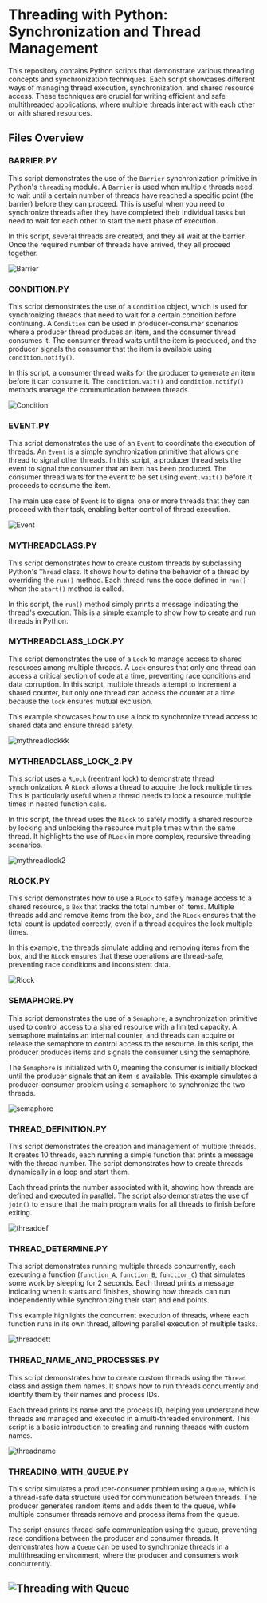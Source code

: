 # Threading with Python: Synchronization and Thread Management

This repository contains Python scripts that demonstrate various threading concepts and synchronization techniques. Each script showcases different ways of managing thread execution, synchronization, and shared resource access. These techniques are crucial for writing efficient and safe multithreaded applications, where multiple threads interact with each other or with shared resources.

## Files Overview

### **BARRIER.PY**
This script demonstrates the use of the `Barrier` synchronization primitive in Python's `threading` module. A `Barrier` is used when multiple threads need to wait until a certain number of threads have reached a specific point (the barrier) before they can proceed. This is useful when you need to synchronize threads after they have completed their individual tasks but need to wait for each other to start the next phase of execution. 

In this script, several threads are created, and they all wait at the barrier. Once the required number of threads have arrived, they all proceed together.

![Barrier](https://github.com/user-attachments/assets/14185147-368a-43ad-8873-a4e700d90676)


### **CONDITION.PY**
This script demonstrates the use of a `Condition` object, which is used for synchronizing threads that need to wait for a certain condition before continuing. A `Condition` can be used in producer-consumer scenarios where a producer thread produces an item, and the consumer thread consumes it. The consumer thread waits until the item is produced, and the producer signals the consumer that the item is available using `condition.notify()`.

In this script, a consumer thread waits for the producer to generate an item before it can consume it. The `condition.wait()` and `condition.notify()` methods manage the communication between threads.

![Condition](https://github.com/user-attachments/assets/d32205ee-b3f9-4e80-93e2-95afadd4a68c)


### **EVENT.PY**
This script demonstrates the use of an `Event` to coordinate the execution of threads. An `Event` is a simple synchronization primitive that allows one thread to signal other threads. In this script, a producer thread sets the event to signal the consumer that an item has been produced. The consumer thread waits for the event to be set using `event.wait()` before it proceeds to consume the item.

The main use case of `Event` is to signal one or more threads that they can proceed with their task, enabling better control of thread execution.

![Event](https://github.com/user-attachments/assets/c8971f77-13dd-4090-a24f-e0b65c587ff6)


### **MYTHREADCLASS.PY**
This script demonstrates how to create custom threads by subclassing Python's `Thread` class. It shows how to define the behavior of a thread by overriding the `run()` method. Each thread runs the code defined in `run()` when the `start()` method is called.

In this script, the `run()` method simply prints a message indicating the thread's execution. This is a simple example to show how to create and run threads in Python.

### **MYTHREADCLASS_LOCK.PY**
This script demonstrates the use of a `Lock` to manage access to shared resources among multiple threads. A `Lock` ensures that only one thread can access a critical section of code at a time, preventing race conditions and data corruption. In this script, multiple threads attempt to increment a shared counter, but only one thread can access the counter at a time because the `lock` ensures mutual exclusion.

This example showcases how to use a lock to synchronize thread access to shared data and ensure thread safety.

![mythreadlockkk](https://github.com/user-attachments/assets/2671fee0-3415-4519-b524-fe68be5b3530)


### **MYTHREADCLASS_LOCK_2.PY**
This script uses a `RLock` (reentrant lock) to demonstrate thread synchronization. A `RLock` allows a thread to acquire the lock multiple times. This is particularly useful when a thread needs to lock a resource multiple times in nested function calls. 

In this script, the thread uses the `RLock` to safely modify a shared resource by locking and unlocking the resource multiple times within the same thread. It highlights the use of `RLock` in more complex, recursive threading scenarios.

![mythreadlock2](https://github.com/user-attachments/assets/a666b6d5-f7be-42e8-913a-36bc557cf468)


### **RLOCK.PY**
This script demonstrates how to use a `RLock` to safely manage access to a shared resource, a `Box` that tracks the total number of items. Multiple threads add and remove items from the box, and the `RLock` ensures that the total count is updated correctly, even if a thread acquires the lock multiple times.

In this example, the threads simulate adding and removing items from the box, and the `RLock` ensures that these operations are thread-safe, preventing race conditions and inconsistent data.

![Rlock](https://github.com/user-attachments/assets/6a813985-0f35-403c-bf76-917196b0febb)


### **SEMAPHORE.PY**
This script demonstrates the use of a `Semaphore`, a synchronization primitive used to control access to a shared resource with a limited capacity. A semaphore maintains an internal counter, and threads can acquire or release the semaphore to control access to the resource. In this script, the producer produces items and signals the consumer using the semaphore.

The `Semaphore` is initialized with 0, meaning the consumer is initially blocked until the producer signals that an item is available. This example simulates a producer-consumer problem using a semaphore to synchronize the two threads.

![semaphore](https://github.com/user-attachments/assets/70adcd20-f246-4e98-87d4-ecae017c3a92)


### **THREAD_DEFINITION.PY**
This script demonstrates the creation and management of multiple threads. It creates 10 threads, each running a simple function that prints a message with the thread number. The script demonstrates how to create threads dynamically in a loop and start them.

Each thread prints the number associated with it, showing how threads are defined and executed in parallel. The script also demonstrates the use of `join()` to ensure that the main program waits for all threads to finish before exiting.

![threaddef](https://github.com/user-attachments/assets/f1efb108-462e-404a-8ade-0da88e1e963d)


### **THREAD_DETERMINE.PY**
This script demonstrates running multiple threads concurrently, each executing a function (`function_A`, `function_B`, `function_C`) that simulates some work by sleeping for 2 seconds. Each thread prints a message indicating when it starts and finishes, showing how threads can run independently while synchronizing their start and end points.

This example highlights the concurrent execution of threads, where each function runs in its own thread, allowing parallel execution of multiple tasks.

![threaddett](https://github.com/user-attachments/assets/06129b01-9f9b-4401-8739-d15a2da6086f)


### **THREAD_NAME_AND_PROCESSES.PY**
This script demonstrates how to create custom threads using the `Thread` class and assign them names. It shows how to run threads concurrently and identify them by their names and process IDs. 

Each thread prints its name and the process ID, helping you understand how threads are managed and executed in a multi-threaded environment. This script is a basic introduction to creating and running threads with custom names.

![threadname](https://github.com/user-attachments/assets/5c2b78f2-9ebe-4500-8719-327eeaaaf0b5)


### **THREADING_WITH_QUEUE.PY**
This script simulates a producer-consumer problem using a `Queue`, which is a thread-safe data structure used for communication between threads. The producer generates random items and adds them to the queue, while multiple consumer threads remove and process items from the queue.

The script ensures thread-safe communication using the queue, preventing race conditions between the producer and consumer threads. It demonstrates how a `Queue` can be used to synchronize threads in a multithreading environment, where the producer and consumers work concurrently.


![Threading with Queue](https://github.com/user-attachments/assets/2135803b-14ab-4dbe-8e0b-2cde363956cb)
---
